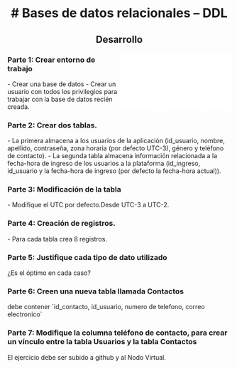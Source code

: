 <h1 align="center"># Bases de datos relacionales – DDL</h1>
<h2 align="center">Desarrollo</h2>

<img align='right' src="https://raw.githubusercontent.com/Cristian-Trureo/Modulo3-abpro-5/main/mysql2.png" width="250">


<h3>Parte 1: Crear entorno de trabajo</h3>
- Crear una base de datos
- Crear un usuario con todos los privilegios para trabajar con la base de datos recién creada.
<h3>Parte 2: Crear dos tablas.</h3>
- La primera almacena a los usuarios de la aplicación (id_usuario, nombre, apellido,
contraseña, zona horaria (por defecto UTC-3), género y teléfono de contacto).
- La segunda tabla almacena información relacionada a la fecha-hora de ingreso de los
usuarios a la plataforma (id_ingreso, id_usuario y la fecha-hora de ingreso (por defecto la
fecha-hora actual)).
<h3>Parte 3: Modificación de la tabla</h3>
- Modifique el UTC por defecto.Desde UTC-3 a UTC-2.
<h3>Parte 4: Creación de registros.</h3>
- Para cada tabla crea 8 registros.
<h3>Parte 5: Justifique cada tipo de dato utilizado</h3> 
¿Es el óptimo en cada caso?
<h3>Parte 6: Creen una nueva tabla llamada Contactos</h3>
debe contener `id_contacto, id_usuario, numero de telefono, correo electronico`
<h3>Parte 7: Modifique la columna teléfono de contacto, para crear un vínculo entre la tabla Usuarios y la tabla Contactos</h3>
El ejercicio debe ser subido a github y al Nodo Virtual.
